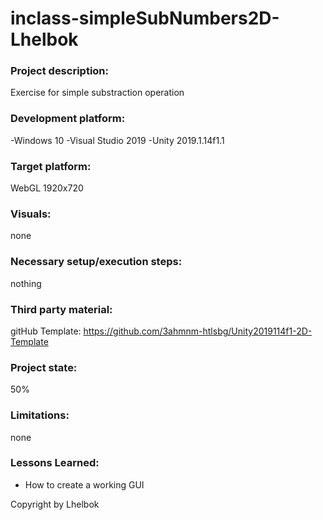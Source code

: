 # inclass-simpleSubNumbers2D-Lhelbok

### Project description: 
Exercise for simple substraction operation

### Development platform: 
-Windows 10
-Visual Studio 2019
-Unity 2019.1.14f1.1

### Target platform: 
WebGL 1920x720

### Visuals: 
none

### Necessary setup/execution steps: 
nothing

### Third party material:
 
gitHub Template: https://github.com/3ahmnm-htlsbg/Unity2019114f1-2D-Template

### Project state: 
50%

### Limitations: 
none

### Lessons Learned: 
- How to create a working GUI


Copyright by Lhelbok